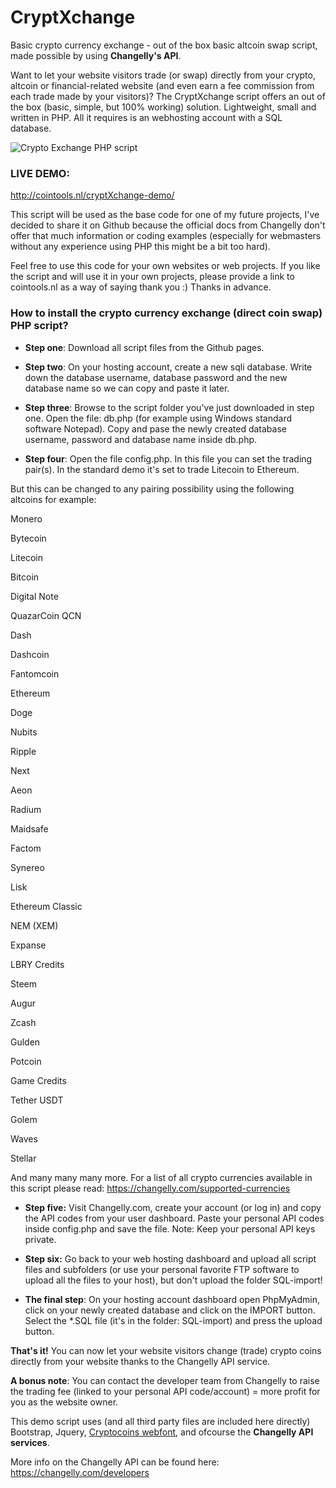 # CryptXchange
Basic crypto currency exchange - out of the box basic altcoin swap script, made possible by using **Changelly's API**.

Want to let your website visitors trade (or swap) directly from your crypto, altcoin or financial-related website (and even earn a fee commission from each trade made by your visitors)?
The CryptXchange script offers an out of the box (basic, simple, but 100% working) solution. Lightweight, small and written in PHP. All it requires is an webhosting account with a SQL database.

![Crypto Exchange PHP script](http://cointools.nl/uploads/cryptXchange1.jpg)

### LIVE DEMO: ###
http://cointools.nl/cryptXchange-demo/

This script will be used as the base code for one of my future projects, I've decided to share it on Github because the official docs from Changelly don't offer that much information or coding examples (especially for webmasters without any experience using PHP this might be a bit too hard).

Feel free to use this code for your own websites or web projects. If you like the script and will use it in your own projects, please provide a link to cointools.nl as a way of saying thank you :)
Thanks in advance.

### How to install the crypto currency exchange (direct coin swap) PHP script?

- **Step one**: Download all script files from the Github pages.

- **Step two**: On your hosting account, create a new sqli database. Write down the database username, database password and the new database name so we can copy and paste it later.

- **Step three**: Browse to the script folder you've just downloaded in step one. Open the file: db.php (for example using Windows standard software Notepad).
Copy and pase the newly created database username, password and database name inside db.php.

- **Step four**: Open the file config.php.
In this file you can set the trading pair(s). In the standard demo it's set to trade Litecoin to Ethereum. 

But this can be changed to any pairing possibility using the following altcoins for example:

Monero

Bytecoin

Litecoin

Bitcoin

Digital Note

QuazarCoin QCN

Dash

Dashcoin

Fantomcoin

Ethereum

Doge

Nubits

Ripple

Next

Aeon

Radium

Maidsafe

Factom

Synereo

Lisk

Ethereum Classic

NEM (XEM)

Expanse

LBRY Credits

Steem

Augur

Zcash

Gulden

Potcoin

Game Credits

Tether USDT

Golem

Waves

Stellar

And many many many more.
For a list of all crypto currencies available in this script please read: https://changelly.com/supported-currencies

- **Step five:** Visit Changelly.com, create your account (or log in) and copy the API codes from your user dashboard.
Paste your personal API codes inside config.php and save the file. Note: Keep your personal API keys private.

- **Step six:** Go back to your web hosting dashboard and upload all script files and subfolders (or use your personal favorite FTP software to upload all the files to your host), but don't upload the folder SQL-import!

- **The final step**: On your hosting account dashboard open PhpMyAdmin, click on your newly created database and click on the IMPORT button. Select the *.SQL file (it's in the folder: SQL-import) and press the upload button.



**That's it!** You can now let your website visitors change (trade) crypto coins directly from your website thanks to the Changelly API service.

**A bonus note**: You can contact the developer team from Changelly to raise the trading fee (linked to your personal API code/account) = more profit for you as the website owner.

This demo script uses (and all third party files are included here directly) Bootstrap, Jquery, [Cryptocoins webfont](https://github.com/allienworks/cryptocoins), and ofcourse the **Changelly API services**.

More info on the Changelly API can be found here: https://changelly.com/developers
